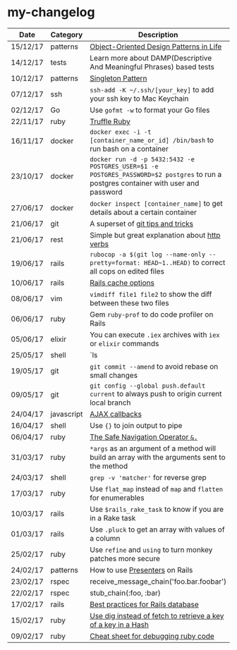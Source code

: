 # my-changelog

| Date | Category | Description |
|------|----------|-------------|
| 15/12/17 | patterns | [Object-Oriented Design Patterns in Life](http://www.sihui.io/design-patterns)
| 14/12/17 | tests | Learn more about DAMP(Descriptive And Meaningful Phrases) based tests
| 10/12/17 | patterns | [Singleton Pattern](https://ieftimov.com/singleton-pattern)
| 07/12/17 | ssh | `ssh-add -K ~/.ssh/[your_key]` to add your ssh key to Mac Keychain
| 02/12/17 | Go | Use `gofmt -w` to format your Go files
| 22/11/17 | ruby | [Truffle Ruby](https://github.com/graalvm/truffleruby)
| 16/11/17 | docker | `docker exec -i -t [container_name_or_id] /bin/bash` to run bash on a container
| 23/10/17 | docker | `docker run -d -p 5432:5432 -e POSTGRES_USER=$1 -e POSTGRES_PASSWORD=$2 postgres` to run a postgres container with user and password
| 27/06/17 | docker | `docker inspect [container_name]` to get details about a certain container
| 21/06/17 | git | A superset of [git tips and tricks](https://github.com/git-tips/tips)
| 21/06/17 | rest | Simple but great explanation about [http verbs](http://www.restapitutorial.com/lessons/httpmethods.html)
| 19/06/17 | rails | `rubocop -a $(git log --name-only --pretty=format: HEAD~1..HEAD)` to correct all cops on edited files
| 10/06/17 | rails | [Rails cache options](http://guides.rubyonrails.org/caching_with_rails.html)
| 08/06/17 | vim | `vimdiff file1 file2` to show the diff between these two files
| 06/06/17 | ruby | Gem `ruby-prof` to do code profiler on Rails
| 05/06/17 | elixir | You can execute `.iex` archives with `iex` or `elixir` commands
| 25/05/17 | shell | `ls | xargs -P10 -I{} git -C {} pull` to git pull all subdirectories in parallel
| 19/05/17 | git | `git commit --amend` to avoid rebase on small changes
| 09/05/17 | git | `git config --global push.default current` to always push to origin current local branch
| 24/04/17 | javascript | [AJAX callbacks](http://api.jquery.com/jquery.ajax/)
| 16/04/17 | shell | Use `{}` to join output to pipe
| 06/04/17 | ruby | [The Safe Navigation Operator `&.`](http://mitrev.net/ruby/2015/11/13/the-operator-in-ruby/)
| 31/03/17 | ruby | `*args` as an argument of a method will build an array with the arguments sent to the method
| 24/03/17 | shell | `grep -v 'matcher'` for reverse grep
| 17/03/17 | ruby | Use `flat_map` instead of `map` and `flatten` for enumerables
| 10/03/17 | rails | Use `$rails_rake_task` to know if you are in a Rake task
| 01/03/17 | rails | Use `.pluck` to get an array with values of a column
| 25/02/17 | ruby | Use `refine` and `using` to turn monkey patches more secure
| 24/02/17 | patterns | How to use [Presenters](https://nandovieira.com.br/usando-presenters-no-rails) on Rails
| 23/02/17 | rspec | receive_message_chain('foo.bar.foobar')
| 22/02/17 | rspec | stub_chain(:foo, :bar)
| 17/02/17 | rails | [Best practices for Rails database](http://blog.carbonfive.com/2016/11/16/rails-database-best-practices/)
| 15/02/17 | ruby | [Use dig instead of fetch to retrieve a key of a key in a Hash](http://ruby-doc.org/core-2.3.0_preview1/Hash.html#method-i-dig)
| 09/02/17 | ruby | [Cheat sheet for debugging ruby code](http://www.schneems.com/2016/01/25/ruby-debugging-magic-cheat-sheet.html)
